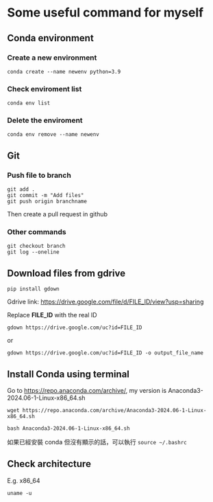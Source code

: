 # Some useful command for myself

## Conda environment

### Create a new environment

`conda create --name newenv python=3.9`

### Check enviroment list

`conda env list `

### Delete the enviroment

`conda env remove --name newenv`

## Git

### Push file to branch

```
git add .
git commit -m "Add files"
git push origin branchname
```

Then create a pull request in github

### Other commands

```
git checkout branch
git log --oneline
```

## Download files from gdrive

`pip install gdown`

Gdrive link: https://drive.google.com/file/d/FILE_ID/view?usp=sharing

Replace **FILE_ID** with the real ID

`gdown https://drive.google.com/uc?id=FILE_ID`

or

`gdown https://drive.google.com/uc?id=FILE_ID -o output_file_name`

## Install Conda using terminal

Go to https://repo.anaconda.com/archive/, my version is Anaconda3-2024.06-1-Linux-x86_64.sh

```
wget https://repo.anaconda.com/archive/Anaconda3-2024.06-1-Linux-x86_64.sh

bash Anaconda3-2024.06-1-Linux-x86_64.sh
```

如果已經安裝 conda 但沒有顯示的話，可以執行
`source ~/.bashrc`

## Check architecture

E.g. x86_64

`uname -u`
